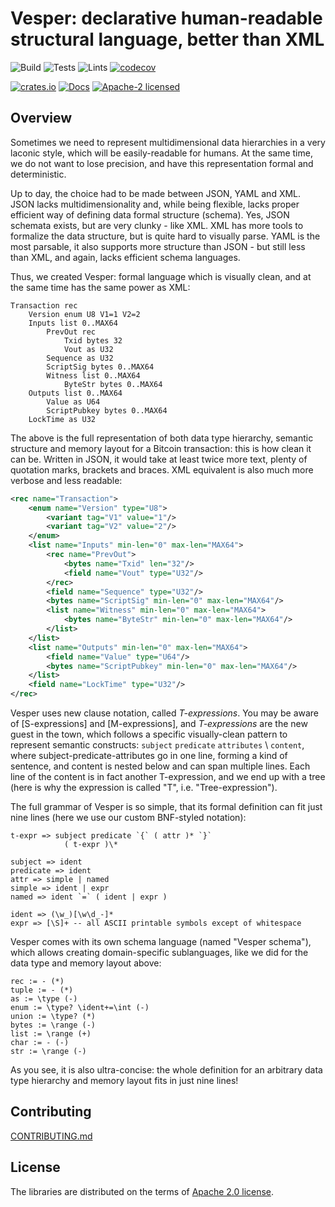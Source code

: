 # Vesper: declarative human-readable structural language, better than XML

![Build](https://github.com/UBIDECO/vesper/workflows/Build/badge.svg)
![Tests](https://github.com/UBIDECO/vesper/workflows/Tests/badge.svg)
![Lints](https://github.com/UBIDECO/vesper/workflows/Lints/badge.svg)
[![codecov](https://codecov.io/gh/UBIDECO/vesper/branch/master/graph/badge.svg)](https://codecov.io/gh/UBIDECO/vesper)

[![crates.io](https://img.shields.io/crates/v/vesper)](https://crates.io/crates/vesper)
[![Docs](https://docs.rs/vesper/badge.svg)](https://docs.rs/vesper)
[![Apache-2 licensed](https://img.shields.io/crates/l/vesper)](./LICENSE)

## Overview

Sometimes we need to represent multidimensional data hierarchies in a very
laconic style, which will be easily-readable for humans. At the same time,
we do not want to lose precision, and have this representation formal and
deterministic.

Up to day, the choice had to be made between JSON, YAML and XML. JSON lacks
multidimensionality and, while being flexible, lacks proper efficient way 
of defining data formal structure (schema). Yes, JSON schemata exists, but
are very clunky - like XML. XML has more tools to formalize the data 
structure, but is quite hard to visually parse. YAML is the most parsable,
it also supports more structure than JSON - but still less than XML, and
again, lacks efficient schema languages.

Thus, we created Vesper: formal language which is visually clean, and at 
the same time has the same power as XML:

```vesper
Transaction rec
    Version enum U8 V1=1 V2=2
    Inputs list 0..MAX64
        PrevOut rec
            Txid bytes 32
            Vout as U32
        Sequence as U32
        ScriptSig bytes 0..MAX64
        Witness list 0..MAX64
            ByteStr bytes 0..MAX64
    Outputs list 0..MAX64
        Value as U64
        ScriptPubkey bytes 0..MAX64
    LockTime as U32
```

The above is the full representation of both data type hierarchy, semantic
structure and memory layout for a Bitcoin transaction: this is how clean
it can be. Written in JSON, it would take at least twice more text, plenty
of quotation marks, brackets and braces. XML equivalent is also much more
verbose and less readable:

```xml
<rec name="Transaction">
    <enum name="Version" type="U8">
        <variant tag="V1" value="1"/>
        <variant tag="V2" value="2"/>
    </enum>
    <list name="Inputs" min-len="0" max-len="MAX64">
        <rec name="PrevOut">
            <bytes name="Txid" len="32"/>
            <field name="Vout" type="U32"/>
        </rec>
        <field name="Sequence" type="U32"/>
        <bytes name="ScriptSig" min-len="0" max-len="MAX64"/>
        <list name="Witness" min-len="0" max-len="MAX64">
            <bytes name="ByteStr" min-len="0" max-len="MAX64"/>
        </list>
    </list>
    <list name="Outputs" min-len="0" max-len="MAX64">
        <field name="Value" type="U64"/>
        <bytes name="ScriptPubkey" min-len="0" max-len="MAX64"/>
    </list>
    <field name="LockTime" type="U32"/>
</rec> 
```

Vesper uses new clause notation, called *T-expressions*. You may be aware
of [S-expressions] and [M-expressions], and _T-expressions_ are the new
guest in the town, which follows a specific visually-clean pattern to
represent semantic constructs: `subject` `predicate` `attributes` \ 
`content`, where subject-predicate-attributes go in one line, forming a
kind of sentence, and content is nested below and can span multiple lines.
Each line of the content is in fact another T-expression, and we end up
with a tree (here is why the expression is called "T", i.e. 
"Tree-expression").

The full grammar of Vesper is so simple, that its formal definition can 
fit just nine lines (here we use our custom BNF-styled notation):
```
t-expr => subject predicate `{` ( attr )* `}`
            ( t-expr )\*

subject => ident
predicate => ident
attr => simple | named
simple => ident | expr
named => ident `=` ( ident | expr )

ident => (\w_)[\w\d_-]*
expr => [\S]+ -- all ASCII printable symbols except of whitespace
```

Vesper comes with its own schema language (named "Vesper schema"), which
allows creating domain-specific sublanguages, like we did for the data
type and memory layout above:

```vesper-schema
rec := - (*)
tuple := - (*)
as := \type (-)
enum := \type? \ident+=\int (-)
union := \type? (*)
bytes := \range (-)
list := \range (+)
char := - (-)
str := \range (-)
```

As you see, it is also ultra-concise: the whole definition for an 
arbitrary data type hierarchy and memory layout fits in just nine lines!


## Contributing

[CONTRIBUTING.md](../CONTRIBUTING.md)

## License

The libraries are distributed on the terms of [Apache 2.0 license](LICENSE).
